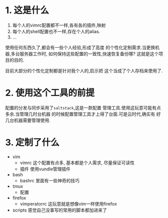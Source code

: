 # 1. 这是什么

1. 每个人的vimrc配置都不一样,各有各的插件,映射
2. 每个人的shell配置也不一样,存在个人的alias.
3. ...

使用任何东西久了,都会有一些个人经验,形成了高度
的个性化定制需求.当更换机器,多台服务器工作时,
如何保持这些配置的一致性,快速恢复备份哪?
这就是这个项目的目的.

目前大部分的个性化定制都是针对我个人的,启示把
这个当成了个人存档来使用了.

# 2. 使用这个工具的前提

配置的分发与同步采用了`saltstack`,这是一款配置
管理工具.使用这玩意可能有点多余.当管理几时台机器
的时候配置管理工具才上得了台面.可是云时代,确实有
好几台机器需要管理使用.


# 3. 定制了什么

- vim
	- vimrc 这个配置有点多, 基本都是个人需求, 尽量保证可读性
	- 插件 使用vundle管理插件
- bash
	- bashrc 里面有一些神奇的技巧
- tmux
	- 配置
- firefox
	- vimperatorrc 这玩意就是想像vim一样使用firefox
- scripts 感觉自己没事写的常用的脚本都加进来了


